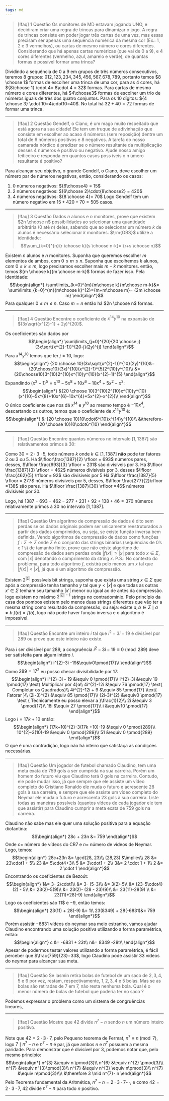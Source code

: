```yaml
---
tags: md
---
```

> [!faq] 1 Questão
> Os monitores de MD estavam jogando UNO, e decidiram criar uma regra de trincas para dinamizar o jogo. A regra de trincas consiste em poder jogar três cartas de uma vez, mas essas precisam ser apenas uma sequência numérica da mesma cor (Ex.: 1, 2 e 3 vermelhos), ou cartas de mesmo número e cores diferentes. Considerando que há apenas cartas numéricas (que vai de 0 a 9), e 4 cores  diferentes (vermelho, azul, amarelo e verde), de quantas formas  é possível formar uma trinca?
>

Dividindo a sequência de $0$ a $9$ em grupos de três números consecutivos, teremos $8$ grupos: $012,123,234,345,456,567,678,789$, portanto temos $8 \choose 1$ formas de escolher uma trinca de uma cor, para as $4$ cores, há ${8\choose 1} \cdot 4= 8\cdot 4 = 32$ formas. Para cartas de mesmo número e cores diferentes, há $4\choose3$ formas de escolher um trio de números iguais de três dos quatro conjuntos. Para os $10$ dígitos: ${4 \choose 3} \cdot 10=4\cdot10=40$. No total há $32+40=72$ formas de formar uma trinca.
___

> [!faq] 2 Questão
> Gendelf, o Ciano, é um mago muito respeitado que está agora na sua cidade! Ele tem um truque de adivinhação que consiste em escolher ao acaso 4 números (sem reposição) dentre um total de 6 números positivos e 8 negativos. A tarefa do nosso camarada nórdico é predizer se o número resultante da multiplicação desses 4 números é positivo ou negativo. Ajude nosso amigo feiticeiro e responda em quantos casos poss ́ıveis o n ́umero resultante é positivo?

Para alcançar seu objetivo, o grande Gendelf, o Ciano, deve escolher um número par de números negativos, então, considerando os casos:
1. $0$ números negativos: ${6\choose4} = 15$
2. $2$ números negativos: ${6\choose 2}\cdot{8\choose2} = 420$
3. $4$ números negativos: ${8 \choose 4}= 70$
Logo Gendelf tem um número negativo em $15+420+70=505$ casos.
___
> [!faq] 3 Questão
> Dados $n$ alunos e $n$ monitores, prove que existem $2n \choose n$ possibilidades ao selecionar uma quantidade arbitrária ($0$ até $n$) deles, sabendo que ao selecionar um número $k$ de alunos é necessário selecionar $k$ monitores. $\rm{OBS}$ utilize a identidade:
> $$\sum_{k=0}^{n}{r \choose k}{s \choose n-k}= {r+s \choose n}$$

Existem $n$ alunos e $n$ monitores. Suponha que queremos escolher $m$ elementos de ambos, com $0 \le m \le n$. Suponha que escolhemos $k$ alunos, com $0 \le k\le m$, logo precisamos escolher mais $m-k$ monitores. então, temos ${m \choose k}{m \choose m-k}$ formas de fazer isso. Pela identidade:
$$\begin{align*}
\sum\limits_{k=0}^{m}{m\choose k}{m\choose m-k}&= \sum\limits_{k=0}^{m}{m\choose k}^{2}={m+m\choose m}= {2m \choose m}
\end{align*}$$
Para qualquer $0 \le m \le n$. Caso $m=n$ então há $2n \choose n$ formas.
___
> [!faq] 4 Questão
> Encontre o coeficiente de $x^{14}y^{10}$ na expansão de $(3x\sqrt{x^{2}-1} + 2y)^{20}$.

Os coeficientes são dados por $$\begin{align*}
\sum\limits_{j=0}^{20}{20 \choose j}(3x\sqrt{x^{2}-1})^{20-j}(2y)^{j}
\end{align*}$$
Para $x^{14}y^{10}$ temos que ter $j=10$, logo:
$$\begin{align*}
{20 \choose 10}(3x\sqrt{x^{2}-1})^{10}(2y)^{10}&= {20\choose10}(3x)^{10}(x^{2}-1)^{5}2^{10}y^{10}\\
&= {20\choose10}3^{10}2^{10}x^{10}y^{10}(x^{2}-1)^{5}
\end{align*}$$
Expandindo $(x^{2}-1)^{5} = x^{10}-5x^{8}+10x^{6}-10x^{4}+5x^{2}-x^{2}$:
$$\begin{align*}
&{20 \choose 10}3^{10}2^{10}x^{10}y^{10}(x^{10}-5x^{8}+10x^{6}-10x^{4}+5x^{2}-x^{2})\\
\end{align*}$$
O único coeficiente que nos dá $x^{14}$ e $y^{10}$ ao mesmo tempo é $-10x^{4}$, descartando os outros, temos que o coeficiente de $x^{14}y^{10}$ é:
$$\begin{align*}
&-{20 \choose 10}10\cdot6^{10}x^{14}y^{10}\\
&\therefore-{20 \choose 10}10\cdot6^{10}
\end{align*}$$
  ___
> [!faq] Questão
> Encontre quantos números no intervalo $[1, 1387]$ são relativamentos primos à $30$:
> 

Como $30 = 2\cdot3\cdot5$, todo número $k$ onde $k\in [1,1387]$ **não** pode ter fatores $2$ ou $3$ $ou$ 5.
Há $\lfloor\frac{1387}{2} \rfloor = 693$ números pares, desses, $\lfloor \frac{693}{3} \rfloor = 231$ são divisíveis por $3$. 
Há $\lfloor \frac{1387}{3} \rfloor = 462$ números divisíveis por $3$, desses $\lfloor \frac{462}{5} \rfloor = 92$ são divisíveis por $5$
Há $\lfloor \frac{1387}{5} \rfloor = 277$ números divisíveis por $5$, desses, $\lfloor \frac{277}{2}\rfloor =138$ são pares.
Há $\lfloor \frac{1387}{30} \rfloor =46$ números divisíveis por $30$.

Logo, há $1387 - 693 - 462 - 277  + 231 + 92 + 138 + 46 = 370$ números relativamente primos à $30$ no intervalo $[1, 1387]$.
___
> [!faq] Questão
> Um algoritmo de compressão de dados é dito sem perdas se os dados originais podem ser unicamente reestruturados a partir dos dados comprimidos, ou seja, se existe função inversa bem definida. Vendo algoritmos de compressão de dados como funções $f:\Sigma \rightarrow \Sigma$ onde $\Sigma$  é o conjunto das strings binárias (sequências de 0’s e 1’s) de tamanho finito, prove que não existe algoritmo de compressão de dados sem perdas onde $|f(x)| ≤ |x|$ para todo $x \in \Sigma$, com $|x|$ denotando o comprimento da string $x$. P.S.: No contexto do problema, para todo algoritmo $f$, existirá pelo menos um $x$ tal que $|f(x)| < |x|$, já que é um algoritmo de compressão.

Existem $2^{|\Sigma|}$ possíveis bit strings, suponha que exista uma string $x \in \Sigma$ que após a compressão tenha tamanho $y$ tal que $y \lt |x|$ e que todas as outras $x' \in \Sigma$ tenham seu tamanho $|x'|$ menor ou igual ao de antes da compressão. logo existem no máximo $2^{|\Sigma|-1}$ strings no contradomínio. Pelo princípio da casa dos pombos existem pelo menos duas strings diferentes que vão ter a mesma string como resultado da compressão, ou seja: existe $a,b\in \Sigma \mid a\ne b$  $f(a)=f(b)$,  logo não pode haver função inversa e o algoritmo é impossível.
___
> [!faq] Questão
> Encontre um inteiro $i$ tal que $i^{2} - 3i - 19$ é divisível por $289$ ou prove que este inteiro não existe.

Para $i$ ser divisível por $289$, a congruência $i^{2}-3i-19\equiv 0 \pmod{289}$ deve ser satisfeita para algum inteiro $i$.
$$\begin{align*}
i^{2}-3i -19&\equiv0\pmod{17}\\
\end{align*}$$
Como $289 = 17^{2}$ eu posso checar divisibilidade por $17$:
$$\begin{align*}
i^{2}-3i - 19 &\equiv 0 \pmod{17}\\
i^{2}-3i &\equiv 19 \pmod{17} \text{ Multiplicar por 4}a\\
4i^{2}-12i &\equiv 76 \pmod{17} \text{ Completar os Quadrados}\\
4i^{2}-12i + 9 &\equiv 85 \pmod{17} \text{ Fatorar }\\
(2i-3)^{2} &\equiv 85 \pmod{17}\\
(2i-3)^{2} &\equiv0 \pmod{17} \text { Tecnicamente eu posso elevar a }\frac{1}{2}\\
2i &\equiv 3 \pmod{17}\\
18i &\equiv 27 \pmod{17}\\
i &\equiv10 \pmod{17}
\end{align*}$$
Logo $i = 17k + 10$ então:
$$\begin{align*}
(17k+10)^{2}-3(17k +10)-19 &\equiv 0 \pmod{289}\\
10^{2}-3(10)-19 &\equiv 0 \pmod{289}\\
51 &\equiv 0 \pmod{289}
\end{align*}$$
O que é uma contradição, logo não há inteiro que satisfaça as condições necessárias.
___
>[!faq] Questão
 	Um jogador de futebol chamado Claudino, tem uma meta exata de $759$ gols a ser cumprida na sua carreira. Porém um homem do futuro viu que Claudino terá $0$ gols na carreira. Contudo, ele pode mudar isso, já que sempre que ele assiste um vídeo completo do Cristiano Ronaldo ele muda o futuro e acrescente $28$ gols à sua carreira, e sempre que ele assiste um vídeo completo do Neymar ele muda o futuro e acrescenta $23$ gols à sua carreira. Liste todas as maneiras possíveis (quantos vídeos de cada jogador ele tem que assistir) para Claudino cumprir a meta exata de $759$ gols na carreira.

Claudino não sabe mas ele quer uma solução positiva para a equação diofantina:
$$\begin{align*}
28c + 23n &= 759
\end{align*}$$
Onde $c =$ número de vídeos do CR7 e $n=$ número de vídeos de Neymar.
Logo, temos:
$$\begin{align*}
28c+23n &= \gcd(28, 23)\\
(28,23) &\implies\\
28 &= 23\cdot1 + 5\\
23 &= 5\cdot4+3\\
5 &= 3\cdot1 + 2\\
3&= 2 \cdot 1 + 1\\
2 &= 2 \cdot 1
\end{align*}$$
Encontrando os coeficientes de Bezoút:
$$\begin{align*}
1&= 3- 2\cdot1\\
&= 3- (5-3)\\
&= 3(2)-5\\
&= (23-5\cdot4)(2) - 5\\
&= 23(2)-5(9)\\
&= 23(2)- (28 - 23)(9)\\
&= 23(11)-28(9) \\
&= 23(11)+28(-9)
\end{align*}$$
Logo os coeficientes são $11$$ e $-9$, então temos:
$$\begin{align*}
23(11) + 28(-9) &= 1\\
23(8349) + 28(-6831)&= 759
\end{align*}$$
Porém assistir $-6831$ vídeos do neymar soa meio estranho, vamos ajudar Claudino encontrando uma solução positiva utilizando a forma paramétrica, então:
$$\begin{align*}
c &= -6831 + 23t\\
n&= 8349 -28t\\
\end{align*}$$
Apesar de podermos testar valores utilizando a forma paramétrica, é fácil perceber que $\frac{759}{23}=33$, logo Claudino pode assistir $33$ vídeos do neymar para alcançar sua meta.
___
>[!faq] Questão
>Se Iasmin retira bolas de futebol de um saco de $2, 3,4,5$ e $6$ por vez, restam, respectivamente, $1,2,3,4$ e $5$ bolas. Mas se as bolas são retiradas de $7$ em $7$,
 não resta nenhuma bola. Qual é o menor número de bolas de futebol que poderia ter no saco ?

Podemos expressar o problema como um sistema de congruências lineares, 

___ 
>[!faq] Questão
>Mostre que $42$ divide $n^{7} - n$ sendo $n$ um número inteiro positivo.

Note que $42 = 2 \cdot 3 \cdot 7$, pelo Pequeno teorema de Fermat, $n^{7}\equiv n \pmod{7}$, logo $7 \mid n^{7}- n$ e $n^{7}-n$ é par, já que ambos $n$ e $n^{7}$ possuem a mesma paridade. Para demonstrar que é divisível por $3$, podemos notar que, pelo mesmo princípio:
$$\begin{align*}
n^{3} &\equiv n \pmod{3}\\
n^{6} &\equiv n^{2} \pmod{3}\\
n^{7} &\equiv n^{3}\pmod{3}\\
n^{7} &\equiv n^{3} \equiv n\pmod{3}\\
n^{7} &\equiv n\pmod{3}\\\\
&\therefore 3 \mid n^{7}- n
\end{align*}$$
Pelo Teorema fundamental da Aritmética, $n^{7} - n = 2\cdot 3 \cdot 7 \cdots$, e como $42 = 2 \cdot 3 \cdot 7$, $42$ divide $n^{7}- n$ para todo $n$ positivo.
___
